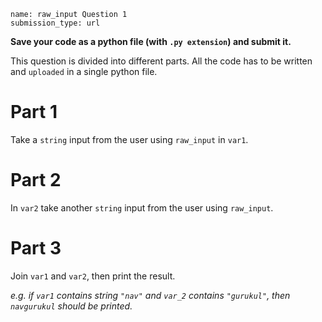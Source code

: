 ```ngMeta
name: raw_input Question 1
submission_type: url
```
**Save your code as a python file (with `.py extension`) and submit it.**

This question is divided into different parts. All the code has to be written and `uploaded` in a single python file.

# Part 1

Take a `string` input from the user using `raw_input` in `var1`.

# Part 2
In `var2` take another `string` input from the user using `raw_input`.


# Part 3
Join `var1` and `var2`, then print the result.

  
*e.g. if `var1` contains string `"nav"` and `var_2` contains `"gurukul"`, then `navgurukul` should be printed.*